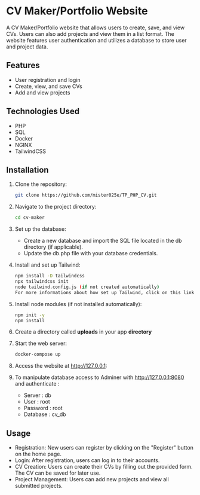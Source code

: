 # CV Maker/Portfolio Website

A CV Maker/Portfolio website that allows users to create, save, and view CVs. Users can also add projects and view them in a list format. The website features user authentication and utilizes a database to store user and project data.

## Features

- User registration and login
- Create, view, and save CVs
- Add and view projects

## Technologies Used

- PHP
- SQL
- Docker
- NGINX
- TailwindCSS

## Installation

1. Clone the repository:

   ```bash
   git clone https://github.com/mister025e/TP_PHP_CV.git

2. Navigate to the project directory:

    ```bash
    cd cv-maker

3. Set up the database:
    - Create a new database and import the SQL file located in the db directory (if applicable).
    - Update the db.php file with your database credentials.

4. Install and set up Tailwind:

    ```bash
    npm install -D tailwindcss
    npx tailwindcss init
    node tailwind.config.js (if not created automatically)
    For more informations about how set up Tailwind, click on this link https://tailwindcss.com/docs/installation

5. Install node modules (if not installed automatically):

    ```bash
    npm init -y
    npm install

6. Create a directory called **uploads** in your app **directory**

7. Start the web server:

    ```bash
    docker-compose up

8. Access the website at http://127.0.0.1:

9. To manipulate database access to Adminer with http://127.0.0.1:8080 and authenticate :
    - Server : db
    - User : root
    - Password : root
    - Database : cv_db

## Usage

- Registration: New users can register by clicking on the "Register" button on the home page.
- Login: After registration, users can log in to their accounts.
- CV Creation: Users can create their CVs by filling out the provided form. The CV can be saved for later use.
- Project Management: Users can add new projects and view all submitted projects.